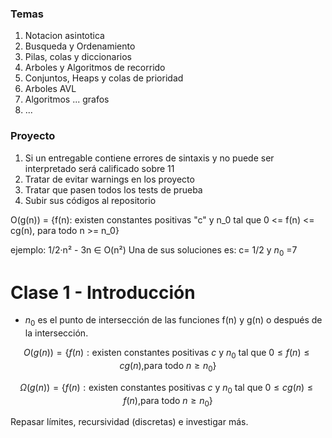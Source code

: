 
### Temas
1. Notacion asintotica
2. Busqueda y Ordenamiento
3. Pilas, colas y diccionarios
4. Arboles y Algoritmos de recorrido
5. Conjuntos, Heaps y colas de prioridad
6. Arboles AVL
7. Algoritmos ... grafos
8. ...

### Proyecto
1. Si un entregable contiene errores de sintaxis y no puede ser interpretado será calificado sobre 11
2. Tratar de evitar warnings en los proyecto
3. Tratar que pasen todos los tests de prueba
4. Subir sus códigos al repositorio





O(g(n)) = {f(n): existen constantes positivas "c" y n_0 tal que 0 <= f(n) <= cg(n), para todo n >= n_0}

ejemplo: 
1/2·n² - 3n ∈ O(n²) 
Una de sus soluciones es: c= 1/2 y $n_0$ =7


# Clase 1 - Introducción

- $n_0$ es el punto de intersección de las funciones f(n) y g(n) o después de la intersección.

$$
O(g(n)) = \{f(n): \text{existen constantes positivas } c \text{ y } n_0 \text{ tal que } 0 \leq f(n) \leq cg(n) \text{,para todo } n \geq n_0\}
$$

$$
\Omega (g(n)) = \{f(n): \text{existen constantes positivas } c \text{ y } n_0 \text{ tal que } 0 \leq cg(n) \leq f(n) \text{,para todo } n \geq n_0\}
$$

Repasar límites, recursividad (discretas) e investigar más.
